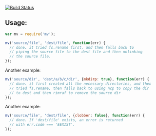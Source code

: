 [![Build Status](https://secure.travis-ci.org/andrewrk/node-mv.svg)](http://travis-ci.org/andrewrk/node-mv)

Usage:
------

```js
var mv = require('mv');

mv('source/file', 'dest/file', function(err) {
  // done. it tried fs.rename first, and then falls back to
  // piping the source file to the dest file and then unlinking
  // the source file.
});
```

Another example:

```js
mv('source/dir', 'dest/a/b/c/dir', {mkdirp: true}, function(err) {
  // done. it first created all the necessary directories, and then
  // tried fs.rename, then falls back to using ncp to copy the dir
  // to dest and then rimraf to remove the source dir
});
```

Another example:

```js
mv('source/file', 'dest/file', {clobber: false}, function(err) {
  // done. If 'dest/file' exists, an error is returned
  // with err.code === 'EEXIST'.
});
```
